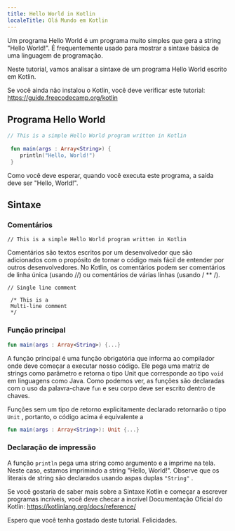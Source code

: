 ```yaml
---
title: Hello World in Kotlin
localeTitle: Olá Mundo em Kotlin
---
```

Um programa Hello World é um programa muito simples que gera a string "Hello World!". É frequentemente usado para mostrar a sintaxe básica de uma linguagem de programação.

Neste tutorial, vamos analisar a sintaxe de um programa Hello World escrito em Kotlin.

Se você ainda não instalou o Kotlin, você deve verificar este tutorial: https://guide.freecodecamp.org/kotlin

## Programa Hello World

```kotlin
// This is a simple Hello World program written in Kotlin 
 
 fun main(args : Array<String>) { 
    println("Hello, World!") 
 } 
```

Como você deve esperar, quando você executa este programa, a saída deve ser "Hello, World!".

## Sintaxe

### Comentários
```
// This is a simple Hello World program written in Kotlin 
```

Comentários são textos escritos por um desenvolvedor que são adicionados com o propósito de tornar o código mais fácil de entender por outros desenvolvedores. No Kotlin, os comentários podem ser comentários de linha única (usando //) ou comentários de várias linhas (usando / \*\* /).
```
// Single line comment 
 
 /* This is a 
 Multi-line comment 
 */ 
```

### Função principal

```kotlin
fun main(args : Array<String>) {...} 
```

A função principal é uma função obrigatória que informa ao compilador onde deve começar a executar nosso código. Ele pega uma matriz de strings como parâmetro e retorna o tipo Unit que corresponde ao tipo `void` em linguagens como Java. Como podemos ver, as funções são declaradas com o uso da palavra-chave `fun` e seu corpo deve ser escrito dentro de chaves.

Funções sem um tipo de retorno explicitamente declarado retornarão o tipo `Unit` , portanto, o código acima é equivalente a

```kotlin
fun main(args : Array<String>): Unit {...} 
```

### Declaração de impressão

A função ```println``` pega uma string como argumento e a imprime na tela. Neste caso, estamos imprimindo a string "Hello, World!". Observe que os literais de string são declarados usando aspas duplas `"String"` .

Se você gostaria de saber mais sobre a Sintaxe Kotlin e começar a escrever programas incríveis, você deve checar a incrível Documentação Oficial do Kotlin: https://kotlinlang.org/docs/reference/

Espero que você tenha gostado deste tutorial. Felicidades.
